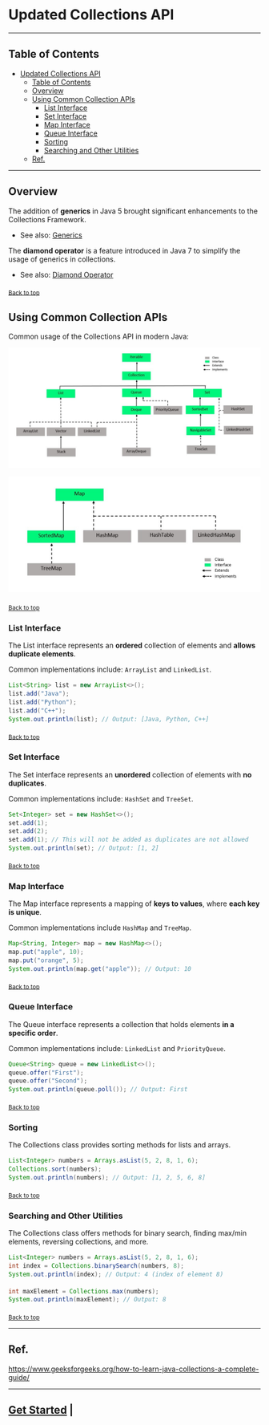 # Updated Collections API

---

## Table of Contents
<!-- TOC -->
* [Updated Collections API](#updated-collections-api)
  * [Table of Contents](#table-of-contents)
  * [Overview](#overview)
  * [Using Common Collection APIs](#using-common-collection-apis)
    * [List Interface](#list-interface)
    * [Set Interface](#set-interface)
    * [Map Interface](#map-interface)
    * [Queue Interface](#queue-interface)
    * [Sorting](#sorting)
    * [Searching and Other Utilities](#searching-and-other-utilities)
  * [Ref.](#ref)
<!-- TOC -->

---

## Overview

The addition of **generics** in Java 5 brought significant enhancements to the Collections Framework.

- See also: [Generics](../java-5/generics.md)

The **diamond operator** is a feature introduced in Java 7 to simplify the usage of generics in collections.

- See also: [Diamond Operator](diamond-operator.md)

<sub>[Back to top](#table-of-contents)</sub>

## Using Common Collection APIs

Common usage of the Collections API in modern Java:

![img.png](../../../../../img/collections-hierarchy.png)

![img.png](../../../../../img/collections-hierarchy-map.png)


<sub>[Back to top](#table-of-contents)</sub>

### List Interface

The List interface represents an **ordered** collection of elements and **allows duplicate elements**. 

Common implementations include: `ArrayList` and `LinkedList`.

```java
List<String> list = new ArrayList<>();
list.add("Java");
list.add("Python");
list.add("C++");
System.out.println(list); // Output: [Java, Python, C++]
```

<sub>[Back to top](#table-of-contents)</sub>

### Set Interface

The Set interface represents an **unordered** collection of elements with **no duplicates**. 

Common implementations include: `HashSet` and `TreeSet`.

```java
Set<Integer> set = new HashSet<>();
set.add(1);
set.add(2);
set.add(1); // This will not be added as duplicates are not allowed
System.out.println(set); // Output: [1, 2]
```

<sub>[Back to top](#table-of-contents)</sub>


### Map Interface

The Map interface represents a mapping of **keys to values**, where **each key is unique**. 

Common implementations include `HashMap` and `TreeMap`.

```java
Map<String, Integer> map = new HashMap<>();
map.put("apple", 10);
map.put("orange", 5);
System.out.println(map.get("apple")); // Output: 10
```

<sub>[Back to top](#table-of-contents)</sub>


### Queue Interface

The Queue interface represents a collection that holds elements **in a specific order**. 

Common implementations include: `LinkedList` and `PriorityQueue`.

```java
Queue<String> queue = new LinkedList<>();
queue.offer("First");
queue.offer("Second");
System.out.println(queue.poll()); // Output: First
```

<sub>[Back to top](#table-of-contents)</sub>


### Sorting

The Collections class provides sorting methods for lists and arrays.

```java
List<Integer> numbers = Arrays.asList(5, 2, 8, 1, 6);
Collections.sort(numbers);
System.out.println(numbers); // Output: [1, 2, 5, 6, 8]
```

<sub>[Back to top](#table-of-contents)</sub>



### Searching and Other Utilities

The Collections class offers methods for binary search, finding max/min elements, reversing collections, and more.

```java
List<Integer> numbers = Arrays.asList(5, 2, 8, 1, 6);
int index = Collections.binarySearch(numbers, 8);
System.out.println(index); // Output: 4 (index of element 8)

int maxElement = Collections.max(numbers);
System.out.println(maxElement); // Output: 8
```


<sub>[Back to top](#table-of-contents)</sub>


---

## Ref.

https://www.geeksforgeeks.org/how-to-learn-java-collections-a-complete-guide/

---

[Get Started](../../../../../get-started.md) |
[]()
---
